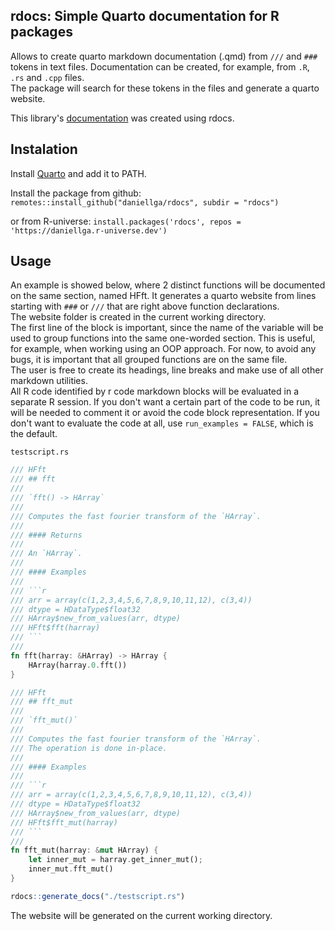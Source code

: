 ## rdocs: Simple Quarto documentation for R packages 

Allows to create quarto markdown documentation (.qmd) from `///` and `###` tokens in text files. Documentation can be created, for example, from `.R`, `.rs` and 
`.cpp` files. \
The package will search for these tokens in the files and generate a quarto website.

This library's [documentation](https://daniellga.github.io/rdocs/) was created using rdocs.

## Instalation

Install [Quarto](https://quarto.org/) and add it to PATH.

Install the package from github:
`remotes::install_github("daniellga/rdocs", subdir = "rdocs")`

or from R-universe:
`install.packages('rdocs', repos = 'https://daniellga.r-universe.dev')`

## Usage

An example is showed below, where 2 distinct functions will be documented on the same section, named HFft. 
It generates a quarto website from lines starting with `###` or `///` that are right above function declarations. \
The website folder is created in the current working directory. \
The first line of the block is important, since the name of the variable will be used to group functions into the
same one-worded section. This is useful, for example, when working using an OOP approach. For now, to avoid any
bugs, it is important that all grouped functions are on the same file. \
The user is free to create its headings, line breaks and make use of all other markdown utilities. \
All R code identified by r code markdown blocks will be evaluated in a separate R session. If you don't want a certain part of the
code to be run, it will be needed to comment it or avoid the code block representation. If you don't want to evaluate
the code at all, use `run_examples = FALSE`, which is the default.

`testscript.rs`
```rs
/// HFft
/// ## fft
///
/// `fft() -> HArray`
///
/// Computes the fast fourier transform of the `HArray`.
///
/// #### Returns
///
/// An `HArray`.
///
/// #### Examples
///
/// ```r
/// arr = array(c(1,2,3,4,5,6,7,8,9,10,11,12), c(3,4))
/// dtype = HDataType$float32
/// HArray$new_from_values(arr, dtype)
/// HFft$fft(harray)
/// ```
///
fn fft(harray: &HArray) -> HArray {
    HArray(harray.0.fft())
}

/// HFft
/// ## fft_mut
///
/// `fft_mut()`
///
/// Computes the fast fourier transform of the `HArray`.
/// The operation is done in-place.
///
/// #### Examples
///
/// ```r
/// arr = array(c(1,2,3,4,5,6,7,8,9,10,11,12), c(3,4))
/// dtype = HDataType$float32
/// HArray$new_from_values(arr, dtype)
/// HFft$fft_mut(harray)
/// ```
///
fn fft_mut(harray: &mut HArray) {
    let inner_mut = harray.get_inner_mut();
    inner_mut.fft_mut()
}
```

```r
rdocs::generate_docs("./testscript.rs")
```

The website will be generated on the current working directory.
